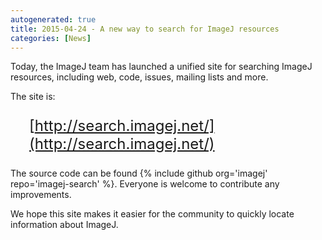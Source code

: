 ```yaml
---
autogenerated: true
title: 2015-04-24 - A new way to search for ImageJ resources
categories: [News]
---
```


Today, the ImageJ team has launched a unified site for searching ImageJ resources, including web, code, issues, mailing lists and more.

The site is:

<div style="padding-left: 30px; font-size: 24px">

[http://search.imagej.net/](http://search.imagej.net/)

</div>

The source code can be found {% include github org='imagej' repo='imagej-search' %}. Everyone is welcome to contribute any improvements.

We hope this site makes it easier for the community to quickly locate information about ImageJ.


